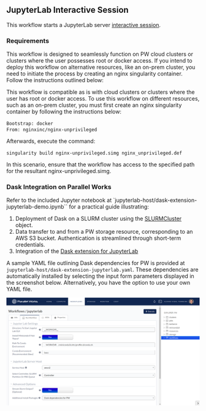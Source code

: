 ## JupyterLab Interactive Session
This workflow starts a JupyterLab server [interactive session](https://github.com/parallelworks/interactive_session/blob/main/README.md).


### Requirements
This workflow is designed to seamlessly function on PW cloud clusters or clusters where the user possesses root or docker access. If you intend to deploy this workflow on alternative resources, like an on-prem cluster, you need to initiate the process by creating an nginx singularity container. Follow the instructions outlined below:

This workflow is compatible as is with cloud clusters or clusters where the user has root or docker access. To use this workflow on different resources, such as an on-prem cluster, you must first create an nginx singularity container by following the instructions below: 


```
Bootstrap: docker
From: nginxinc/nginx-unprivileged
```

Afterwards, execute the command:

```
singularity build nginx-unprivileged.simg nginx_unprivileged.def
```

In this scenario, ensure that the workflow has access to the specified path for the resultant nginx-unprivileged.simg.

### Dask Integration on Parallel Works
Refer to the included Jupyter notebook at `jupyterlab-host/dask-extension-jupyterlab-demo.ipynb`` for a practical guide illustrating:

1. Deployment of Dask on a SLURM cluster using the [SLURMCluster](https://jobqueue.dask.org/en/latest/generated/dask_jobqueue.SLURMCluster.html) object.
2. Data transfer to and from a PW storage resource, corresponding to an AWS S3 bucket. Authentication is streamlined through short-term credentials.
3. Integration of the [Dask extension for JupyterLab](https://github.com/dask/dask-labextension)

A sample YAML file outlining Dask dependencies for PW is provided at `jupyterlab-host/dask-extension-jupyterlab.yaml`. These dependencies are automatically installed by selecting the input form parameters displayed in the screenshot below. Alternatively, you have the option to use your own YAML file.
 
![Dask Input Form](dask-input-form.png)